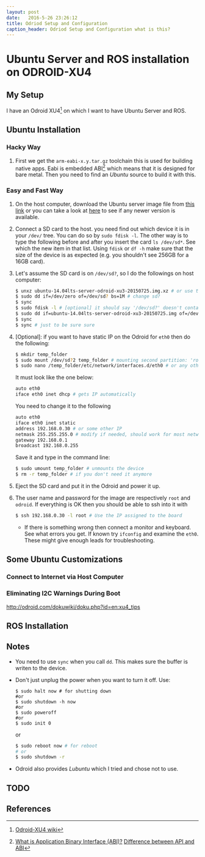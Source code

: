 ```yaml
---
layout: post
date:   2016-5-26 23:26:12
title: Odriod Setup and Configuration
caption_header: Odriod Setup and Configuration what is this?
---
```



# **Ubuntu Server** and **ROS** installation on **ODROID-XU4**

## My Setup

I have an Odroid XU4[^xu4] on which I want to have Ubuntu Server and ROS.

## Ubuntu Installation

### Hacky Way

1. First we get the `arm-eabi-x.y.tar.gz` toolchain this is used for building native apps. Eabi is embedded ABI[^abi] which means that it is designed for bare metal. Then you need to find an *Ubuntu* source to build it with this.

### Easy and Fast Way

1. On the host computer, download the Ubuntu server image file from [this link](http://odroid.in/ubuntu_14.04lts/ubuntu-14.04lts-server-odroid-xu3-20150725.img.xz) or you can take a look at [here](http://odroid.in/ubuntu_14.04lts/) to see if any newer version is available.

1. Connect a SD card to the host. you need find out which device it is in your `/dev/` tree. You can do so by `sudo fdisk -l`. The other way is to type the following before and after you insert the card `ls /dev/sd*`. See which the new item in that list. Using `fdisk` or `df -h` make sure that the size of the device is as expected (e.g. you shouldn't see 256GB for a 16GB card).
1. Let's assume the SD card is on `/dev/sd?`, so I do the followings on host computer:

    ```bash
    $ unxz ubuntu-14.04lts-server-odroid-xu3-20150725.img.xz # or use tar
    $ sudo dd if=/dev/zero of=/dev/sd? bs=1M # change sd?
    $ sync
    $ sudo fdisk -l # [optional] it should say '/dev/sd?' doesn't contain a valid partition
    $ sudo dd if=ubuntu-14.04lts-server-odroid-xu3-20150725.img of=/dev/sd? bs=1M conv=fsync # change sd?
    $ sync
    $ sync # just to be sure sure
    ```

1. [Optional]: if you want to have static IP on the Odroid for `eth0` then do the following:
   
    ```bash
    $ mkdir temp_folder
    $ sudo mount /dev/sd?2 temp_folder # mounting second partition: 'rootfs'
    $ sudo nano /temp_folder/etc/network/interfaces.d/eth0 # or any other editor
    ```
    
    It must look like the one below:
    
    ```bash
    auto eth0
    iface eth0 inet dhcp # gets IP automatically
    ```

    You need to change it to the following
    
    ```bash
    auto eth0
    iface eth0 inet static
    address 192.168.0.30 # or some other IP
    netmask 255.255.255.0 # modify if needed, should work for most networks
    gateway 192.168.0.1
    broadcast 192.168.0.255
    ```
    
    Save it and type in the command line:
    
    ```bash
    $ sudo umount temp_folder # unmounts the device
    $ rm -r temp_folder # if you don't need it anymore
    ```

1. Eject the SD card and put it in the Odroid and power it up.

1. The user name and password for the image are respectively `root` and `odroid`. If everything is OK then you should be able to ssh into it with
    
    ```bash
    $ ssh 192.168.0.30 -l root # Use the IP assigned to the board
    ```

    * If there is something wrong then connect a monitor and keyboard. See what errors you get. If known try `ifconfig` and examine the `eth0`. These might give enough leads for troubleshooting.

## Some Ubuntu Customizations

### Connect to Internet via Host Computer

### Eliminating I2C Warnings During Boot
http://odroid.com/dokuwiki/doku.php?id=en:xu4_tips


## ROS Installation


## Notes

* You need to use `sync` when you call `dd`. This makes sure the buffer is writen to the device.

* Don't just unplug the power when you want to turn it off. Use:
    
    ```
    $ sudo halt now # for shutting down
    #or
    $ sudo shutdown -h now
    #or
    $ sudo poweroff
    #or
    $ sudo init 0
    ```
    
    or 
    
    ```bash
    $ sudo reboot now # for reboot
    # or
    $ sudo shutdown -r
    ```

* Odroid also provides *Lubuntu* which I tried and chose not to use.

## TODO

## References
[^abi]:[What is Application Binary Interface (ABI)?](http://stackoverflow.com/questions/2171177/what-is-application-binary-interface-abi?rq=1)
[Difference between API and ABI](http://stackoverflow.com/questions/3784389/difference-between-api-and-abi?rq=1)

[^xu4]: [Odroid-XU4 wiki](http://odroid.com/dokuwiki/doku.php?id=en:odroid-xu4)

